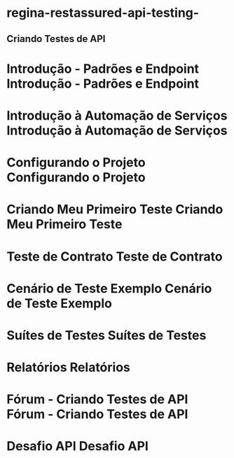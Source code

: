 # regina-restassured-api-testing-

## Criando Testes de API

# Introdução - Padrões e Endpoint Introdução - Padrões e Endpoint
# Introdução à Automação de Serviços Introdução à Automação de Serviços
# Configurando o Projeto Configurando o Projeto
# Criando Meu Primeiro Teste Criando Meu Primeiro Teste
# Teste de Contrato Teste de Contrato
# Cenário de Teste Exemplo Cenário de Teste Exemplo
# Suítes de Testes Suítes de Testes
# Relatórios Relatórios
# Fórum - Criando Testes de API Fórum - Criando Testes de API
# Desafio API Desafio API
